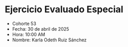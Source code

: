# Ejercicio Evaluado Especial
* Cohorte 53
* Fecha: 30 de abril de 2025
* Hora: 10:00 AM
* Nombre: Karla Odeth Ruiz Sánchez